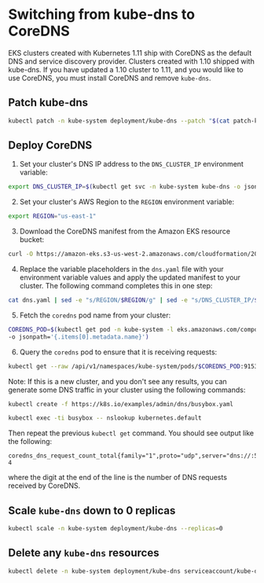 # Switching from kube-dns to CoreDNS

EKS clusters created with Kubernetes 1.11 ship with CoreDNS as the default DNS and service discovery provider. Clusters created with 1.10 shipped with kube-dns. If you have updated a 1.10 cluster to 1.11, and you would like to use CoreDNS, you must install CoreDNS and remove `kube-dns`.

## Patch kube-dns

```sh
kubectl patch -n kube-system deployment/kube-dns --patch "$(cat patch-kube-dns.yaml)"
```

## Deploy CoreDNS

1. Set your cluster's DNS IP address to the `DNS_CLUSTER_IP` environment variable:

```sh
export DNS_CLUSTER_IP=$(kubectl get svc -n kube-system kube-dns -o jsonpath='{.spec.clusterIP}')
```

2. Set your cluster's AWS Region to the `REGION` environment variable:

```sh
export REGION="us-east-1"
```

3. Download the CoreDNS manifest from the Amazon EKS resource bucket:

```sh
curl -O https://amazon-eks.s3-us-west-2.amazonaws.com/cloudformation/2018-12-10/dns.yaml
```

4. Replace the variable placeholders in the `dns.yaml` file with your environment variable values and apply the updated manifest to your cluster\. The following command completes this in one step:

```sh
cat dns.yaml | sed -e "s/REGION/$REGION/g" | sed -e "s/DNS_CLUSTER_IP/$DNS_CLUSTER_IP/g" | kubectl apply -f -
```

5. Fetch the `coredns` pod name from your cluster:

```sh
COREDNS_POD=$(kubectl get pod -n kube-system -l eks.amazonaws.com/component=coredns \
-o jsonpath='{.items[0].metadata.name}')
```

6. Query the `coredns` pod to ensure that it is receiving requests:

```sh
kubectl get --raw /api/v1/namespaces/kube-system/pods/$COREDNS_POD:9153/proxy/metrics | grep 'coredns_dns_request_count_total'
```

Note: If this is a new cluster, and you don't see any results, you can generate some DNS traffic in your cluster using the following commands:

```sh
kubectl create -f https://k8s.io/examples/admin/dns/busybox.yaml

kubectl exec -ti busybox -- nslookup kubernetes.default
```

Then repeat the previous `kubectl get` command. You should see output like the following:

```text
coredns_dns_request_count_total{family="1",proto="udp",server="dns://:53",zone="."} 4
```

where the digit at the end of the line is the number of DNS requests received by CoreDNS.

## Scale `kube-dns` down to 0 replicas

```sh
kubectl scale -n kube-system deployment/kube-dns --replicas=0
```

## Delete any `kube-dns` resources

```sh
kubectl delete -n kube-system deployment/kube-dns serviceaccount/kube-dns configmap/kube-dns
```